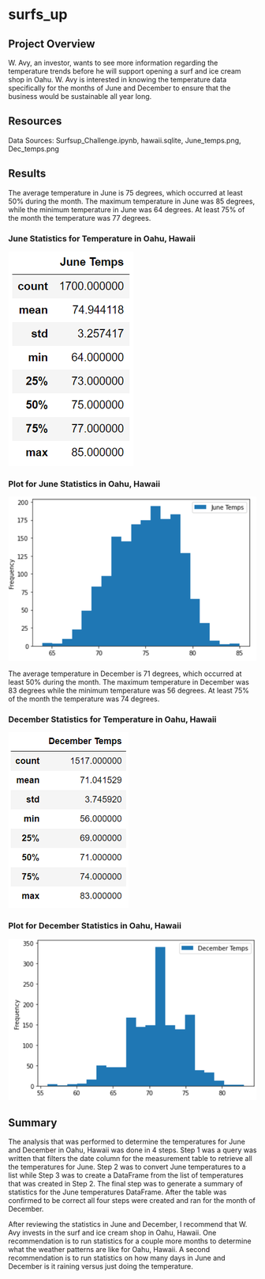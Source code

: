 # surfs_up

## Project Overview
W. Avy, an investor, wants to see more information regarding the temperature trends before he will support opening a surf and ice cream shop in Oahu. W. Avy is interested in knowing the temperature data specifically for the months of June and December to ensure that the business would be sustainable all year long.

## Resources
Data Sources: Surfsup_Challenge.ipynb, hawaii.sqlite, June_temps.png, Dec_temps.png

## Results
The average temperature in June is 75 degrees, which occurred at least 50% during the month. The maximum temperature in June was 85 degrees, while the minimum temperature in June was 64 degrees. At least 75% of the month the temperature was 77 degrees.

### June Statistics for Temperature in Oahu, Hawaii

![June_temps](https://github.com/fletchrk/surfs_up/blob/main/Resources/June_temps.png)

### Plot for June Statistics in Oahu, Hawaii

![June_temps_plot](https://github.com/fletchrk/surfs_up/blob/main/Resources/June_temps_plot.png)

The average temperature in December is 71 degrees, which occurred at least 50% during the month. The maximum temperature in December was 83 degrees while the minimum temperature was 56 degrees. At least 75% of the month the temperature was 74 degrees.

### December Statistics for Temperature in Oahu, Hawaii

![Dec_temps](https://github.com/fletchrk/surfs_up/blob/main/Resources/Dec_temps.png)

### Plot for December Statistics in Oahu, Hawaii

![Dec_temps_plot](https://github.com/fletchrk/surfs_up/blob/main/Resources/Dec_temps_plot.png)

## Summary
The analysis that was performed to determine the temperatures for June and December in Oahu, Hawaii was done in 4 steps. Step 1 was a query was written that filters the date column for the measurement table to retrieve all the temperatures for June. Step 2 was to convert June temperatures to a list while Step 3 was to create a DataFrame from the list of temperatures that was created in Step 2. The final step was to generate a summary of statistics for the June temperatures DataFrame. After the table was confirmed to be correct all four steps were created and ran for the month of December. 

After reviewing the statistics in June and December, I recommend that W. Avy invests in the surf and ice cream shop in Oahu, Hawaii. One recommendation is to run statistics for a couple more months to determine what the weather patterns are like for Oahu, Hawaii. A second recommendation is to run statistics on how many days in June and December is it raining versus just doing the temperature.

